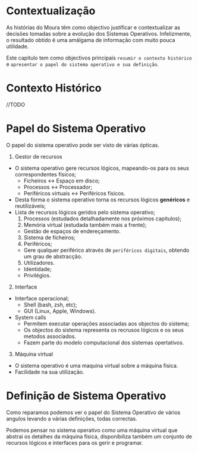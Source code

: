 # Contextualização

As histórias do Moura têm como objectivo justificar e contextualizar as decisões tomadas sobre a evolução dos Sistemas Operativos. Infelizmente, o resultado obtido é uma amálgama de informação com muito pouca utilidade.

Este capitulo tem como objectivos principais `resumir o contexto histórico` e `apresentar o papel do sistema operativo e sua definição`.

# Contexto Histórico

//TODO

# Papel do Sistema Operativo

O papel do sistema operativo pode ser visto de várias ópticas.

1. Gestor de recursos
  * O sistema operativo gere recursos lógicos, mapeando-os para os seus correspondentes físicos;
    * Ficheiros <-> Espaço em disco;
    * Processos <-> Processador;
    * Periféricos virtuais <-> Periféricos físicos.
  * Desta forma o sistema operativo torna os recursos lógicos **genéricos** e reutilizáveis;
  * Lista de recursos lógicos geridos pelo sistema operativo;
    1. Processos (estudados detalhadamente nos próximos capitulos);
    2. Memória virtual (estudada também mais a frente);
      * Gestão de espaços de endereçamento.
    3. Sistema de ficheiros;
    4. Periféricos;
      * Gere qualquer periférico através de `periféricos digitais`, obtendo um grau de abstracção.
    5. Utilizadores.
      * Identidade;
      * Privilégios.
2. Interface
  * Interface operacional;
    * Shell (bash, zsh, etc);
    * GUI (Linux, Apple, Windows).
  * System calls
    * Permitem executar operações associadas aos objectos do sistema;
    * Os objectos do sistema representa os recrusos lógicos e os seus metodos associados.
    * Fazem parte do modelo computacional dos sistemas opertativos.

3. Máquina virtual
  * O sistema operativo é uma maquina virtual sobre a máquina fisica.
  * Facilidade na sua utilização.

# Definição de Sistema Operativo

Como reparamos podemos ver o papel do Sistema Operativo de vários angulos levando a várias definições, todas correctas.

Podemos pensar no sistema operativo como uma máquina virtual que abstrai os detalhes da máquina física, disponibiliza também um conjunto de recursos lógicos e interfaces para os gerir e programar.
